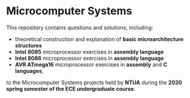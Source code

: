 # Microcomputer Systems

This repository contains questions and solutions, including:

  - theoretical construction and explanation of **basic microarchitecture structures**
  - **Intel 8085** microprocessor exercises in **assembly language** 
  - **Intel 8086** microprocessor exercises in **assembly language**
  - **AVR ATmega16** microprocessor exercises in **assembly** and **C languages**,

to the Microcomputer Systems projects held by **NTUA** during the **2020 spring semester of the ECE undergraduate course**.
